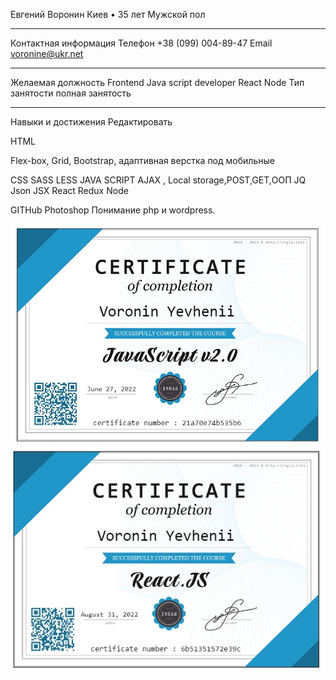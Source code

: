 Евгений
Воронин
Киев • 35 лет
Мужской пол
________________________________________
Контактная информация
Телефон
+38 (099) 004-89-47
Email
voronine@ukr.net
________________________________________
Желаемая должность
Frontend Java script developer React Node
Тип занятости
полная занятость
________________________________________
Навыки и достижения
Редактировать



HTML

Flex-box, Grid, Bootstrap, адаптивная верстка под мобильные

CSS SASS LESS
JAVA SCRIPT
AJAX , Local storage,POST,GET,ООП
JQ Json JSX 
React
Redux Node

GITHub
Photoshop
Понимание php и wordpress.

![](https://github.com/voronine/voronine/blob/main/sertjs.jpg)
![](https://github.com/voronine/voronine/blob/main/sertreact.jpg)
  
